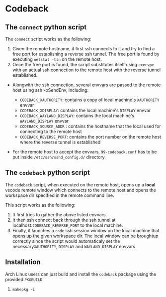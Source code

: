 # Codeback


## The `connect` python script

The `connect` script works as the following:
1. Given the remote hostname, it first ssh connects to it and try to find a free port for establishing a reverse ssh tunnel. The free port is found by executing `netstat -tln` on the remote host.
2. Once the free port is found, the script substitutes itself using `execvpe` with an actual ssh connection to the remote host with the reverse tunnel established.
  - Alongwith the ssh connection, several envvars are passed to the remote host using ssh -oSendEnv, including:
    - `CODEBACK_XAUTHORITY`: contains a copy of local machine's `XAUTHORITY` envvar
    - `CODEBACK_XDISPLAY`: contains the local machine's `DISPLAY` envvar
    - `CODEBACK_WAYLAND_DISPLAY`: contains the local machine's `WAYLAND_DISPLAY` envvar
    - `CODEBACK_SOURCE_ADDR` : contains the hostname that the local used for connecting to the remote host
    - `CODEBACK_REVERSE_PORT`: contains the port number on the remote host where the reverse tunnel is established

  - For the remote host to accept the envvars, `99-codeback.conf` has to be put inside `/etc/ssh/sshd_config.d/` directory.

## The `codeback` python script

The `codeback` script, when executed on the remote host, opens up a **local** vscode remote window which connects to the remote host and opens the workspace dir specified in the remote command line.

This script works as the following:
1. It first tries to gather the above listed envvars.
2. It then ssh connect back through the ssh tunnel at localhost:`CODEBACK_REVERSE_PORT` to the local machine.
3. Finally, it launches a `code` ssh session window on the local machine that opens up the given workspace dir. The local window can be broughtup correctly since the script would automaticaly set the necessary`XAUTHORITY`, `DISPLAY` and `WAYLAND_DISPLAY` envvars.

## Installation

Arch Linux users can just build and install the `codeback` package using the provided `PKGBUILD`:

1. `makepkg -i`

